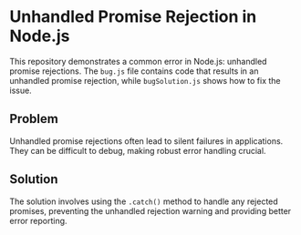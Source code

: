 # Unhandled Promise Rejection in Node.js

This repository demonstrates a common error in Node.js: unhandled promise rejections.  The `bug.js` file contains code that results in an unhandled promise rejection, while `bugSolution.js` shows how to fix the issue.

## Problem

Unhandled promise rejections often lead to silent failures in applications. They can be difficult to debug, making robust error handling crucial.

## Solution

The solution involves using the `.catch()` method to handle any rejected promises, preventing the unhandled rejection warning and providing better error reporting.